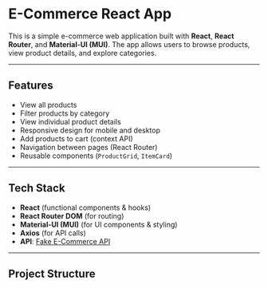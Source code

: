 # E-Commerce React App

This is a simple e-commerce web application built with **React**, **React Router**, and **Material-UI (MUI)**. The app allows users to browse products, view product details, and explore categories.

---

## Features

- View all products
- Filter products by category
- View individual product details
- Responsive design for mobile and desktop
- Add products to cart (context API)
- Navigation between pages (React Router)
- Reusable components (`ProductGrid`, `ItemCard`)

---

## Tech Stack

- **React** (functional components & hooks)
- **React Router DOM** (for routing)
- **Material-UI (MUI)** (for UI components & styling)
- **Axios** (for API calls)
- **API**: [Fake E-Commerce API](https://api.escuelajs.co/)

---

## Project Structure

